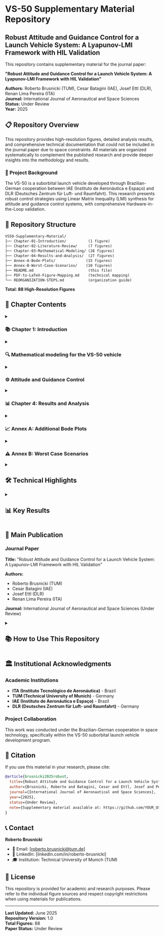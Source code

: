 # VS-50 Supplementary Material Repository

## Robust Attitude and Guidance Control for a Launch Vehicle System: A Lyapunov-LMI Framework with HIL Validation

This repository contains supplementary material for the journal paper:

**"Robust Attitude and Guidance Control for a Launch Vehicle System: A Lyapunov-LMI Framework with HIL Validation"**

**Authors:** Roberto Brusnicki (TUM), Cesar Batagini (IAE), Josef Ettl (DLR), Renan Lima Pereira (ITA)  
**Journal:** International Journal of Aeronautical and Space Sciences  
**Status:** Under Review  
**Year:** 2025  

## 📋 Repository Overview

This repository provides high-resolution figures, detailed analysis results, and comprehensive technical documentation that could not be included in the journal paper due to space constraints. All materials are organized systematically to complement the published research and provide deeper insights into the methodology and results.

### 🚀 Project Background

The VS-50 is a suborbital launch vehicle developed through Brazilian-German cooperation between IAE (Instituto de Aeronáutica e Espaço) and DLR (Deutsches Zentrum für Luft- und Raumfahrt). This research presents robust control strategies using Linear Matrix Inequality (LMI) synthesis for attitude and guidance control systems, with comprehensive Hardware-in-the-Loop validation.

## 📁 Repository Structure

```
VS50-Supplementary-Material/
├── Chapter-01-Introduction/          (1 figure)
├── Chapter-02-Literature-Review/     (7 figures)  
├── Chapter-03-Mathematical-Modeling/ (28 figures)
├── Chapter-04-Results-and-Analysis/  (27 figures)
├── Annex-A-Bode-Plots/              (15 figures)
├── Annex-B-Worst-Case-Scenarios/    (10 figures)
├── README.md                         (this file)
├── PDF-to-LaTeX-Figure-Mapping.md    (technical mapping)
└── REORGANIZATION-STEPS.md           (organization guide)
```

**Total: 88 High-Resolution Figures**

## 📖 Chapter Contents

<details>
<summary> <h3> 📚 Chapter 1: Introduction </h3> </summary>

**Content**: Research motivation, problem formulation, control objectives, VS-50 launch vehicle system overview

#### Figure 1.1: VS-50 Launch Vehicle
<p align="center">
<img src="Chapter-01-Introduction/VS-50.png" alt="VS-50 Launch Vehicle" title="VS-50 launch vehicle" style="margin: 0 auto; max-width: 600px">
</p>

**Caption:** VS-50 launch vehicle.

This Brazilian-German cooperative suborbital launch vehicle serves as the test platform for advanced robust control methodologies presented in this research.

</details>

<details>
<summary> <h3> 🔍 Mathematical modeling for the VS-50 vehicle </h3> </summary>

**Content**: State-of-the-art review in launch vehicle control, reference coordinate systems, fundamental mathematical concepts

#### Figure 2.1: IAE Flight Dynamics Reference Systems
<p align="center">
<img src="Chapter-02-Literature-Review/IAE_NRS.png" alt="IAE Navigation Reference System" title="IAE flight dynamics reference systems" style="margin: 0 auto; max-width: 400px">
</p>

**Caption:** IAE flight dynamics reference systems.

#### Figure 2.2: DLR Body and Navigation Reference Systems
<p align="center">
<img src="Chapter-02-Literature-Review/DLR_NRS.png" alt="DLR Navigation Reference System" title="DLR body reference system and navigation reference system" style="margin: 0 auto; max-width: 400px">
</p>

**Caption:** DLR body reference system (BRS) and navigation reference system (NRS) at launchpad.

#### Figure 2.3: Thrust Force Vector
<p align="center">
<img src="Chapter-02-Literature-Review/ThrustForce.png" alt="Thrust Force Representation" title="Thrust force vector with respect to body reference system" style="margin: 0 auto; max-width: 300px">
</p>

**Caption:** Thrust force vector with respect to the body reference system.

#### Figure 2.4: WGS-84 Ellipsoid Reference
<p align="center">
<img src="Chapter-02-Literature-Review/Ellipsoid.png" alt="Earth Ellipsoid Model" title="Ellipsoid reference used for WGS-84" style="margin: 0 auto; max-width: 300px">
</p>

**Caption:** Ellipsoid reference used for WGS-84.

#### Figure 2.5: Payload and Speed Vectors in NRS
<p align="center">
<img src="Chapter-02-Literature-Review/vectors.png" alt="Vector Definitions" title="Payload vector and speed vector represented in NRS" style="margin: 0 auto; max-width: 300px">
</p>

**Caption:** The payload vector $\vec{r}$ and the speed vector $\vec{v}$ represented in the NRS.

#### Figure 2.6: Euler Angles of Rotations
<p align="center">
<img src="Chapter-02-Literature-Review/EulerAngles.png" alt="Euler Angles" title="Euler angles of rotations for attitude description" style="margin: 0 auto; max-width: 300px">
</p>

**Caption:** Euler angles of rotations used to describe rocket's attitude and the velocity vector attitude.

#### Figure 2.7: Aerodynamic Forces Directions
<p align="center">
<img src="Chapter-02-Literature-Review/AoA.png" alt="Angle of Attack Definition" title="Aerodynamic forces directions" style="margin: 0 auto; max-width: 300px">
</p>

**Caption:** Aerodynamic forces directions due to the given payload vector $\vec{r}$ and speed vector $\vec{v}$.

</details>

<details>
<summary> <h3> ⚙️ Attitude and Guidance Control </h3> </summary>

**Content**: Complete mathematical model, control system design, LMI synthesis methodology, Hardware-in-the-Loop setup

#### Figure 3.1: Control Loop Block Diagram
<p align="center">
<img src="Chapter-03-Mathematical-Modeling/ControlLoop.PNG" alt="Control Loop Architecture" title="Control loop block diagram" style="margin: 0 auto; max-width: 500px">
</p>

**Caption:** Control loop block diagram.

#### Figure 3.2: Attitude Control Schematic
<p align="center">
<img src="Chapter-03-Mathematical-Modeling/BlockDiagram.PNG" alt="Control Block Diagram" title="Attitude control with focus on controller schematic" style="margin: 0 auto; max-width: 400px">
</p>

**Caption:** Attitude control with focus on controller schematic.

#### Figure 3.3: Flight Phases During Boosted Phase
<p align="center">
<img src="Chapter-03-Mathematical-Modeling/Phases.PNG" alt="Flight Phases" title="Different control phases during boosted phase" style="margin: 0 auto; max-width: 400px">
</p>

**Caption:** Different control phases during the boosted phase of VS-50 from Alcântara.

#### Figure 3.4: DMARS Bode Diagram
<p align="center">
<img src="Chapter-03-Mathematical-Modeling/dmarsBode.png" alt="DMARS Frequency Response" title="Bode diagram of INS system DMARS" style="margin: 0 auto; max-width: 400px">
</p>

**Caption:** Bode diagram of INS system (DMARS).

#### Figure 3.5: DMARS with Axes Label
<p align="center">
<img src="Chapter-03-Mathematical-Modeling/DMARS.png" alt="DMARS Configuration" title="DMARS with axes-label" style="margin: 0 auto; max-width: 400px">
</p>

**Caption:** DMARS with axes-label.

#### Figure 3.6: Hardware-in-the-Loop Test Overview
<p align="center">
<img src="Chapter-03-Mathematical-Modeling/HIL overview.PNG" alt="HIL System Overview" title="Hardware in the loop test overview" style="margin: 0 auto; max-width: 600px">
</p>

**Caption:** Hardware in the loop test overview.

#### Figure 3.7: National Instruments PXI
<p align="center">
<img src="Chapter-03-Mathematical-Modeling/PXI.png" alt="PXI System" title="National Instruments PXI" style="margin: 0 auto; max-width: 400px">
</p>

**Caption:** National Instruments PXI.

#### Figure 3.8: Three Axis Motion Simulator
<p align="center">
<img src="Chapter-03-Mathematical-Modeling/redtable_spec2.png" alt="Red Table HIL Facility" title="Three axis motion simulator model AC3350" style="margin: 0 auto; max-width: 400px">
</p>

**Caption:** Three axis motion simulator model AC3350.

#### Figure 3.9: HIL Front Panel Interface
<p align="center">
<img src="Chapter-03-Mathematical-Modeling/FrontPanel.png" alt="HIL Interface" title="Simulation settings in the front panel user interface" style="margin: 0 auto; max-width: 400px">
</p>

**Caption:** Simulation settings in the front panel user interface.

#### Figure 3.10: Robust Attitude Controller Gains
<p align="center">
<img src="Chapter-03-Mathematical-Modeling/robust_IPD_gains.png" alt="Robust Controller Gains" title="Scheduled PID gains obtained for the robust attitude controller" style="margin: 0 auto; max-width: 400px">
</p>

**Caption:** Scheduled PID gains obtained for the robust attitude controller.

#### Figure 3.11: Variation of M_γ Over Time
<p align="center">
<img src="Chapter-03-Mathematical-Modeling/M_gamma.png" alt="Robustness Analysis" title="Variation of M_gamma over time" style="margin: 0 auto; max-width: 400px">
</p>

**Caption:** Variation of $M_{\gamma}$ over time.

*Total: 28 high-resolution figures covering mathematical modeling, control design, and HIL validation*

</details>

<details>
<summary> <h3> 📊 Chapter 4: Results and Analysis </h3> </summary>

**Content**: Comprehensive results comparing current vs. proposed controllers, frequency and time domain analysis, robustness verification

#### Performance Comparison Results
*Detailed analysis comparing classical PID control with proposed LMI-based robust controllers across various flight conditions and parameter uncertainties*

#### Frequency Domain Analysis  
*Bode plots, stability margins, and robustness analysis for attitude and guidance control systems*

#### Time Domain Validation
*Step responses, tracking performance, and disturbance rejection capabilities under realistic flight scenarios*

*Total: 27 high-resolution figures covering comprehensive performance analysis*

</details>

<details>
<summary> <h3> 📈 Annex A: Additional Bode Plots </h3> </summary>

**Content**: Detailed frequency response analysis, closed-loop Bode plots, controller comparisons across all flight phases

#### Closed-Loop Frequency Analysis
*Comprehensive Bode plot analysis for various controller configurations and flight conditions*

#### Controller Performance Comparison
*Detailed frequency domain comparison between current and robust control approaches*

*Total: 15 high-resolution Bode plots for comprehensive frequency domain analysis*

</details>

<details>
<summary> <h3> ⚠️ Annex B: Worst Case Scenarios </h3> </summary>

**Content**: Mission performance under extreme conditions, worst-case disturbance analysis, robustness verification

#### Extreme Condition Testing
*Controller performance under maximum parameter uncertainties, worst-case wind disturbances, and extreme flight conditions*

#### Robustness Verification
*Validation of controller robustness under challenging scenarios that test the limits of the control system*

*Total: 10 high-resolution figures demonstrating controller performance under worst-case conditions*

</details>

<details>
<summary> <h2> 🛠️ Technical Highlights </h2> </summary>

### Control Methodologies
- **LMI-based Robust Control**: Lyapunov stability guarantees
- **Gain Scheduling**: Adaptation to varying flight conditions  
- **H∞ Control**: Disturbance rejection and robustness
- **PID Control**: Baseline comparison and implementation

### Validation Approach
- **Hardware-in-the-Loop (HIL)**: Real-time validation using actual flight hardware
- **Monte Carlo Simulations**: Statistical performance assessment
- **Worst-Case Analysis**: Robustness verification under extreme conditions

### Key Technologies
- **DMARS Navigation System**: High-precision inertial navigation
- **TVA (Thrust Vector Actuator)**: Primary attitude control actuator
- **Real-Time Implementation**: LabVIEW-based control system

</details>

<details>
<summary> <h2> 📊 Key Results </h2> </summary>

### Performance Improvements
- **Enhanced Robustness**: Superior performance under parameter uncertainties
- **Improved Tracking**: Better attitude and guidance response
- **Extended Stability Margins**: Increased phase and gain margins
- **Validated Performance**: Confirmed through HIL testing

### Innovation Contributions
1. **LMI Synthesis Framework**: Systematic robust controller design
2. **Integrated HIL Validation**: Real hardware testing methodology  
3. **Comprehensive Analysis**: Complete frequency and time domain evaluation
4. **Practical Implementation**: Ready-to-deploy control algorithms

</details>

## 🔗 Main Publication

### Journal Paper
**Title:** "Robust Attitude and Guidance Control for a Launch Vehicle System: A Lyapunov-LMI Framework with HIL Validation"

**Authors:** 
- Roberto Brusnicki (TUM)
- Cesar Batagini (IAE) 
- Josef Ettl (DLR)
- Renan Lima Pereira (ITA)

**Journal:** International Journal of Aeronautical and Space Sciences (Under Review)

<details>
<summary> <h2> 📚 How to Use This Repository </h2> </summary>

### For Researchers
1. **Reference Figures**: All figures are organized systematically with detailed descriptions
2. **High-Resolution Access**: Download original image files for presentations/papers
3. **Detailed Analysis**: Explore comprehensive results beyond journal paper constraints
4. **Methodology Understanding**: Review complete mathematical models and control architectures

### For Students
1. **Learning Resource**: Study control system design methodologies
2. **Implementation Guide**: Reference HIL setup and validation procedures  
3. **Mathematical Foundation**: Access detailed modeling equations and derivations
4. **Performance Analysis**: Understand robustness evaluation techniques

### For Industry
1. **Control Algorithms**: Reference robust control design procedures
2. **Validation Methods**: HIL testing protocols and procedures
3. **Performance Metrics**: Evaluation criteria and benchmarking approaches
4. **Implementation Guidelines**: Practical deployment considerations

</details>

## 🏛️ Institutional Acknowledgments

### Academic Institutions
- **ITA (Instituto Tecnológico de Aeronáutica)** - Brazil
- **TUM (Technical University of Munich)** - Germany  
- **IAE (Instituto de Aeronáutica e Espaço)** - Brazil
- **DLR (Deutsches Zentrum für Luft- und Raumfahrt)** - Germany

### Project Collaboration
This work was conducted under the Brazilian-German cooperation in space technology, specifically within the VS-50 suborbital launch vehicle development program.

## 📄 Citation

If you use this material in your research, please cite:

```bibtex
@article{brusnicki2025robust,
  title={Robust Attitude and Guidance Control for a Launch Vehicle System: A Lyapunov-LMI Framework with HIL Validation},
  author={Brusnicki, Roberto and Batagini, Cesar and Ettl, Josef and Pereira, Renan Lima},
  journal={International Journal of Aeronautical and Space Sciences},
  year={2025},
  status={Under Review},
  note={Supplementary material available at: https://github.com/YOUR_USERNAME/VS50-Supplementary-Material}
}
```

## 📞 Contact

**Roberto Brusnicki**  
- 📧 Email: [roberto.brusnicki@tum.de]
- 🔗 LinkedIn: [linkedin.com/in/roberto-brusnicki]
- 🎓 Institution: Technical University of Munich (TUM)

## 📝 License

This repository is provided for academic and research purposes. Please refer to the individual figure sources and respect copyright restrictions when using materials for publications.

---

**Last Updated:** June 2025  
**Repository Version:** 1.0  
**Total Figures:** 88  
**Paper Status:** Under Review 